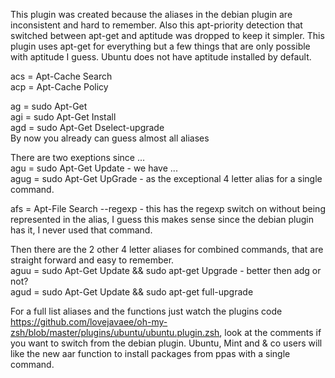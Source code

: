 This plugin was created because the aliases in the debian plugin are inconsistent and hard to remember. Also this apt-priority detection that switched between apt-get and aptitude was dropped to keep it simpler. This plugin uses apt-get for everything but a few things that are only possible with aptitude I guess. Ubuntu does not have aptitude installed by default.

acs = Apt-Cache Search  
acp = Apt-Cache Policy

ag  = sudo Apt-Get  
agi = sudo Apt-Get Install  
agd = sudo Apt-Get Dselect-upgrade  
By now you already can guess almost all aliases  

There are two exeptions since ...  
agu  = sudo Apt-Get Update  - we have ...  
agug = sudo Apt-Get UpGrade - as the exceptional 4 letter alias for a single command.

afs = Apt-File Search --regexp - this has the regexp switch on without being represented in the alias, I guess this makes sense since the debian plugin has it, I never used that command.

Then there are the 2 other 4 letter aliases for combined commands, that are straight forward and easy to remember.  
aguu = sudo Apt-Get Update && sudo apt-get Upgrade      - better then adg or not?  
agud = sudo Apt-Get Update && sudo apt-get full-upgrade

For a full list aliases and the functions just watch the plugins code https://github.com/lovejavaee/oh-my-zsh/blob/master/plugins/ubuntu/ubuntu.plugin.zsh, look at the comments if you want to switch from the debian plugin. Ubuntu, Mint and & co users will like the new aar function to install packages from ppas with a single command.
